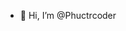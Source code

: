 - 👋 Hi, I’m @Phuctrcoder

<!---
BakBackB/BakBackB is a ✨ special ✨ repository because its `README.md` (this file) appears on your GitHub profile.
You can click the Preview link to take a look at your changes.
--->
